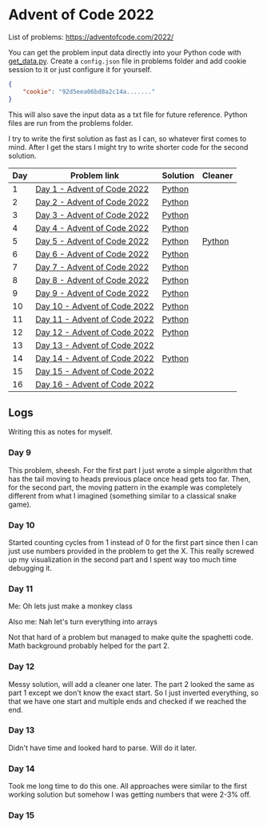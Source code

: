 # Advent of Code 2022
List of problems: https://adventofcode.com/2022/

You can get the problem input data directly into your Python code with [get_data.py](problems/get_data.py). Create a `config.json` file in problems folder and add cookie session to it or just configure it for yourself.
```json
{
	"cookie": "92d5eea06bd8a2c14a......."
}
```
This will also save the input data as a txt file for future reference. Python files are run from the problems folder.

I try to write the first solution as fast as I can, so whatever first comes to mind. After I get the stars I might try to write shorter code for the second solution. 

| Day | Problem link                                                         | Solution                         | Cleaner                          |
| --- | -------------------------------------------------------------------- | -------------------------------- | -------------------------------- |
| 1   | [Day 1 - Advent of Code 2022](https://adventofcode.com/2022/day/1)   | [Python](2022_problems/day1.py)  |                                  |
| 2   | [Day 2 - Advent of Code 2022](https://adventofcode.com/2022/day/2)   | [Python](2022_problems/day2.py)  |                                  |
| 3   | [Day 3 - Advent of Code 2022](https://adventofcode.com/2022/day/3)   | [Python](2022_problems/day3.py)  |                                  |
| 4   | [Day 4 - Advent of Code 2022](https://adventofcode.com/2022/day/4)   | [Python](2022_problems/day4.py)  |                                  |
| 5   | [Day 5 - Advent of Code 2022](https://adventofcode.com/2022/day/5)   | [Python](2022_problems/day5.py)  | [Python](2022_problems/day5b.py) |
| 6   | [Day 6 - Advent of Code 2022](https://adventofcode.com/2022/day/6)   | [Python](2022_problems/day6.py)  |                                  |
| 7   | [Day 7 - Advent of Code 2022](https://adventofcode.com/2022/day/7)   | [Python](2022_problems/day7.py)  |                                  |
| 8   | [Day 8 - Advent of Code 2022](https://adventofcode.com/2022/day/8)   | [Python](2022_problems/day8.py)  |                                  |
| 9   | [Day 9 - Advent of Code 2022](https://adventofcode.com/2022/day/9)   | [Python](2022_problems/day9.py)  |                                  |
| 10  | [Day 10 - Advent of Code 2022](https://adventofcode.com/2022/day/10) | [Python](2022_problems/day10.py) |                                  |
| 11  | [Day 11 - Advent of Code 2022](https://adventofcode.com/2022/day/11) | [Python](2022_problems/day11.py) |                                  |
| 12  | [Day 12 - Advent of Code 2022](https://adventofcode.com/2022/day/12) | [Python](2022_problems/day12.py) |                                  |
| 13  | [Day 13 - Advent of Code 2022](https://adventofcode.com/2022/day/13) |                                  |                                  |
| 14  | [Day 14 - Advent of Code 2022](https://adventofcode.com/2022/day/14) | [Python](2022_problems/day14.py) |                                  |
| 15  | [Day 15 - Advent of Code 2022](https://adventofcode.com/2022/day/15) |                                  |                                  |
| 16  | [Day 16 - Advent of Code 2022](https://adventofcode.com/2022/day/16) |                                  |                                  |


## Logs
Writing this as notes for myself.
### Day 9
This problem, sheesh. For the first part I just wrote a simple algorithm that has the tail moving to heads previous place once head gets too far. Then, for the second part, the moving pattern in the example was completely different from what I imagined (something similar to a classical snake game).

### Day 10
Started counting cycles from 1 instead of 0 for the first part since then I can just use numbers provided in the problem to get the X. 
This really screwed up my visualization in the second part and I spent way too much time debugging it.

### Day 11
Me: Oh lets just make a monkey class

Also me: Nah let's turn everything into arrays

Not that hard of a problem but managed to make quite the spaghetti code. Math background probably helped for the part 2.

### Day 12
Messy solution, will add a cleaner one later. The part 2 looked the same as part 1 except we don't know the exact start. So I just inverted everything, so that we have one start and multiple ends and checked if we reached the end.

### Day 13
Didn't have time and looked hard to parse. Will do it later.

### Day 14
Took me long time to do this one. All approaches were similar to the first working solution but somehow I was getting numbers that were 2-3% off.

### Day 15



